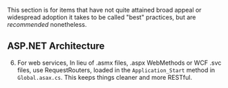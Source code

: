 This section is for items that have not quite attained broad appeal or widespread adoption it takes to be called "best" practices, but are _recommended_ nonetheless.

## ASP.NET Architecture
6. For web services, In lieu of .asmx files, .aspx WebMethods or WCF .svc files, use RequestRouters, loaded in the `Application_Start` method in `Global.asax.cs`. This keeps things cleaner and more RESTful.